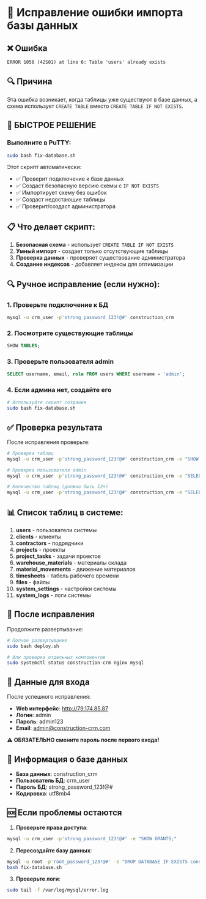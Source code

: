# 🔧 Исправление ошибки импорта базы данных

## ❌ Ошибка
```
ERROR 1050 (42S01) at line 6: Table 'users' already exists
```

## 🔍 Причина
Эта ошибка возникает, когда таблицы уже существуют в базе данных, а схема использует `CREATE TABLE` вместо `CREATE TABLE IF NOT EXISTS`.

## 🚀 БЫСТРОЕ РЕШЕНИЕ

### Выполните в PuTTY:
```bash
sudo bash fix-database.sh
```

Этот скрипт автоматически:
- ✅ Проверит подключение к базе данных
- ✅ Создаст безопасную версию схемы с `IF NOT EXISTS`
- ✅ Импортирует схему без ошибок
- ✅ Создаст недостающие таблицы
- ✅ Проверит/создаст администратора

## 📋 Что делает скрипт:

1. **Безопасная схема** - использует `CREATE TABLE IF NOT EXISTS`
2. **Умный импорт** - создает только отсутствующие таблицы
3. **Проверка данных** - проверяет существование администратора
4. **Создание индексов** - добавляет индексы для оптимизации

## 🔍 Ручное исправление (если нужно):

### 1. Проверьте подключение к БД
```bash
mysql -u crm_user -p'strong_password_123!@#' construction_crm
```

### 2. Посмотрите существующие таблицы
```sql
SHOW TABLES;
```

### 3. Проверьте пользователя admin
```sql
SELECT username, email, role FROM users WHERE username = 'admin';
```

### 4. Если админа нет, создайте его
```bash
# Используйте скрипт создания
sudo bash fix-database.sh
```

## ✅ Проверка результата

После исправления проверьте:

```bash
# Проверка таблиц
mysql -u crm_user -p'strong_password_123!@#' construction_crm -e "SHOW TABLES;"

# Проверка пользователя admin
mysql -u crm_user -p'strong_password_123!@#' construction_crm -e "SELECT username, email, role FROM users WHERE username='admin';"

# Количество таблиц (должно быть 12+)
mysql -u crm_user -p'strong_password_123!@#' construction_crm -e "SELECT COUNT(*) AS table_count FROM information_schema.tables WHERE table_schema='construction_crm';"
```

## 📊 Список таблиц в системе:

1. **users** - пользователи системы
2. **clients** - клиенты
3. **contractors** - подрядчики
4. **projects** - проекты
5. **project_tasks** - задачи проектов
6. **warehouse_materials** - материалы склада
7. **material_movements** - движение материалов
8. **timesheets** - табель рабочего времени
9. **files** - файлы
10. **system_settings** - настройки системы
11. **system_logs** - логи системы

## 🔄 После исправления

Продолжите развертывание:
```bash
# Полное развертывание
sudo bash deploy.sh

# Или проверка отдельных компонентов
sudo systemctl status construction-crm nginx mysql
```

## 🎯 Данные для входа

После успешного исправления:
- **Web интерфейс**: http://79.174.85.87
- **Логин**: admin
- **Пароль**: admin123
- **Email**: admin@construction-crm.com

⚠️ **ОБЯЗАТЕЛЬНО смените пароль после первого входа!**

## 🔐 Информация о базе данных

- **База данных**: construction_crm
- **Пользователь БД**: crm_user
- **Пароль БД**: strong_password_123!@#
- **Кодировка**: utf8mb4

## 🆘 Если проблемы остаются

1. **Проверьте права доступа**:
```bash
mysql -u crm_user -p'strong_password_123!@#' -e "SHOW GRANTS;"
```

2. **Пересоздайте базу данных**:
```bash
mysql -u root -p'root_password_123!@#' -e "DROP DATABASE IF EXISTS construction_crm; CREATE DATABASE construction_crm CHARACTER SET utf8mb4 COLLATE utf8mb4_unicode_ci;"
bash fix-database.sh
```

3. **Проверьте логи**:
```bash
sudo tail -f /var/log/mysql/error.log
```
